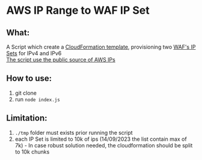 # AWS IP Range to WAF IP Set

## What:
A Script which create a [CloudFormation template](https://docs.aws.amazon.com/AWSCloudFormation/latest/UserGuide/aws-resource-wafv2-ipset.html), provisioning two [WAF's IP Sets](https://docs.aws.amazon.com/waf/latest/developerguide/waf-ip-set-creating.html) for IPv4 and IPv6<br>
[The script use the public source of AWS IPs](https://docs.aws.amazon.com/vpc/latest/userguide/aws-ip-ranges.html#aws-ip-download)

## How to use:
1. git clone
2. run `node index.js`

## Limitation:
1. `./tmp` folder must exists prior running the script
2. each IP Set is limited to 10k of ips (14/09/2023 the list contain max of 7k) - In case robust solution needed, the cloudformation should be split to 10k chunks
